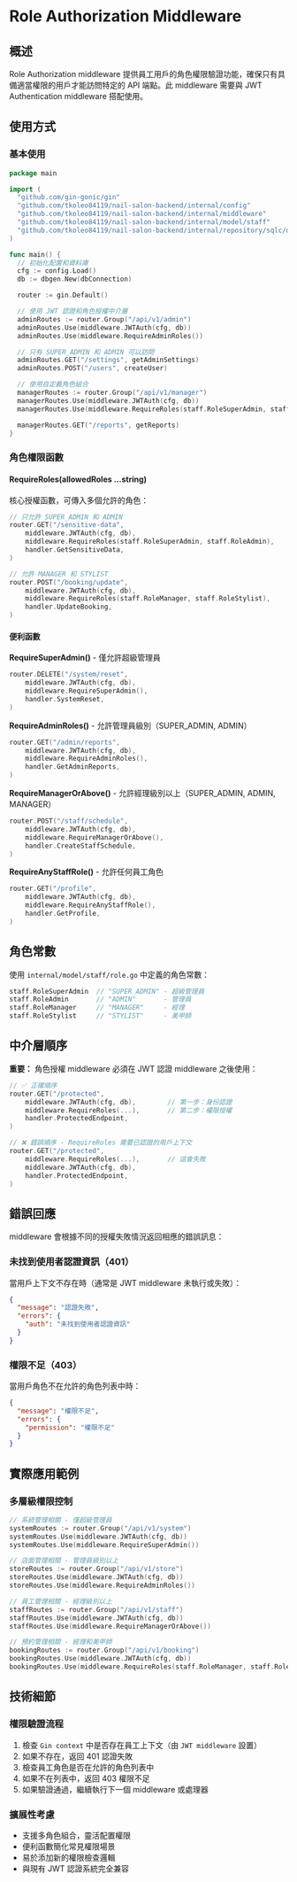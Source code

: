 # Role Authorization Middleware

## 概述

Role Authorization middleware 提供員工用戶的角色權限驗證功能，確保只有具備適當權限的用戶才能訪問特定的 API 端點。此 middleware 需要與 JWT Authentication middleware 搭配使用。

## 使用方式

### 基本使用

```go
package main

import (
  "github.com/gin-gonic/gin"
  "github.com/tkoleo84119/nail-salon-backend/internal/config"
  "github.com/tkoleo84119/nail-salon-backend/internal/middleware"
  "github.com/tkoleo84119/nail-salon-backend/internal/model/staff"
  "github.com/tkoleo84119/nail-salon-backend/internal/repository/sqlc/dbgen"
)

func main() {
  // 初始化配置和資料庫
  cfg := config.Load()
  db := dbgen.New(dbConnection)

  router := gin.Default()

  // 使用 JWT 認證和角色授權中介層
  adminRoutes := router.Group("/api/v1/admin")
  adminRoutes.Use(middleware.JWTAuth(cfg, db))
  adminRoutes.Use(middleware.RequireAdminRoles())

  // 只有 SUPER_ADMIN 和 ADMIN 可以訪問
  adminRoutes.GET("/settings", getAdminSettings)
  adminRoutes.POST("/users", createUser)

  // 使用自定義角色組合
  managerRoutes := router.Group("/api/v1/manager")
  managerRoutes.Use(middleware.JWTAuth(cfg, db))
  managerRoutes.Use(middleware.RequireRoles(staff.RoleSuperAdmin, staff.RoleAdmin, staff.RoleManager))

  managerRoutes.GET("/reports", getReports)
}
```

### 角色權限函數

#### RequireRoles(allowedRoles ...string)
核心授權函數，可傳入多個允許的角色：

```go
// 只允許 SUPER_ADMIN 和 ADMIN
router.GET("/sensitive-data",
    middleware.JWTAuth(cfg, db),
    middleware.RequireRoles(staff.RoleSuperAdmin, staff.RoleAdmin),
    handler.GetSensitiveData,
)

// 允許 MANAGER 和 STYLIST
router.POST("/booking/update",
    middleware.JWTAuth(cfg, db),
    middleware.RequireRoles(staff.RoleManager, staff.RoleStylist),
    handler.UpdateBooking,
)
```

#### 便利函數

**RequireSuperAdmin()** - 僅允許超級管理員
```go
router.DELETE("/system/reset",
    middleware.JWTAuth(cfg, db),
    middleware.RequireSuperAdmin(),
    handler.SystemReset,
)
```

**RequireAdminRoles()** - 允許管理員級別（SUPER_ADMIN, ADMIN）
```go
router.GET("/admin/reports",
    middleware.JWTAuth(cfg, db),
    middleware.RequireAdminRoles(),
    handler.GetAdminReports,
)
```

**RequireManagerOrAbove()** - 允許經理級別以上（SUPER_ADMIN, ADMIN, MANAGER）
```go
router.POST("/staff/schedule",
    middleware.JWTAuth(cfg, db),
    middleware.RequireManagerOrAbove(),
    handler.CreateStaffSchedule,
)
```

**RequireAnyStaffRole()** - 允許任何員工角色
```go
router.GET("/profile",
    middleware.JWTAuth(cfg, db),
    middleware.RequireAnyStaffRole(),
    handler.GetProfile,
)
```

## 角色常數

使用 `internal/model/staff/role.go` 中定義的角色常數：

```go
staff.RoleSuperAdmin  // "SUPER_ADMIN" - 超級管理員
staff.RoleAdmin       // "ADMIN"       - 管理員
staff.RoleManager     // "MANAGER"     - 經理
staff.RoleStylist     // "STYLIST"     - 美甲師
```

## 中介層順序

**重要：** 角色授權 middleware 必須在 JWT 認證 middleware 之後使用：

```go
// ✅ 正確順序
router.GET("/protected",
    middleware.JWTAuth(cfg, db),        // 第一步：身份認證
    middleware.RequireRoles(...),       // 第二步：權限授權
    handler.ProtectedEndpoint,
)

// ❌ 錯誤順序 - RequireRoles 需要已認證的用戶上下文
router.GET("/protected",
    middleware.RequireRoles(...),       // 這會失敗
    middleware.JWTAuth(cfg, db),
    handler.ProtectedEndpoint,
)
```

## 錯誤回應

middleware 會根據不同的授權失敗情況返回相應的錯誤訊息：

### 未找到使用者認證資訊（401）
當用戶上下文不存在時（通常是 JWT middleware 未執行或失敗）：
```json
{
  "message": "認證失敗",
  "errors": {
    "auth": "未找到使用者認證資訊"
  }
}
```

### 權限不足（403）
當用戶角色不在允許的角色列表中時：
```json
{
  "message": "權限不足",
  "errors": {
    "permission": "權限不足"
  }
}
```

## 實際應用範例

### 多層級權限控制
```go
// 系統管理相關 - 僅超級管理員
systemRoutes := router.Group("/api/v1/system")
systemRoutes.Use(middleware.JWTAuth(cfg, db))
systemRoutes.Use(middleware.RequireSuperAdmin())

// 店面管理相關 - 管理員級別以上
storeRoutes := router.Group("/api/v1/store")
storeRoutes.Use(middleware.JWTAuth(cfg, db))
storeRoutes.Use(middleware.RequireAdminRoles())

// 員工管理相關 - 經理級別以上
staffRoutes := router.Group("/api/v1/staff")
staffRoutes.Use(middleware.JWTAuth(cfg, db))
staffRoutes.Use(middleware.RequireManagerOrAbove())

// 預約管理相關 - 經理和美甲師
bookingRoutes := router.Group("/api/v1/booking")
bookingRoutes.Use(middleware.JWTAuth(cfg, db))
bookingRoutes.Use(middleware.RequireRoles(staff.RoleManager, staff.RoleStylist))
```

## 技術細節

### 權限驗證流程

1. 檢查 `Gin context` 中是否存在員工上下文（由 `JWT middleware` 設置）
2. 如果不存在，返回 401 認證失敗
3. 檢查員工角色是否在允許的角色列表中
4. 如果不在列表中，返回 403 權限不足
5. 如果驗證通過，繼續執行下一個 middleware 或處理器

### 擴展性考慮

- 支援多角色組合，靈活配置權限
- 便利函數簡化常見權限場景
- 易於添加新的權限檢查邏輯
- 與現有 JWT 認證系統完全兼容
